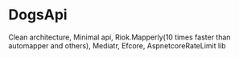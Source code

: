 # DogsApi
Clean architecture, Minimal api, Riok.Mapperly(10 times faster than automapper and others), Mediatr, Efcore, AspnetcoreRateLimit lib
